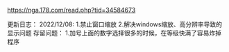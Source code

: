 https://nga.178.com/read.php?tid=34584673

更新日志：
2022/12/08:
  1.禁止窗口缩放
  2.解决windows缩放、高分辨率导致的显示问题
  存留问题：
  1.加号上面的数字选择很多的时候，在等级快满了容易炸掉程序
